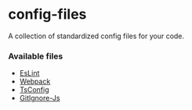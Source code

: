 # config-files
A collection of standardized config files for your code.

### Available files
- [EsLint](https://github.com/DivinIrakiza/config-files/blob/main/.eslintrc.js)
- [Webpack](https://github.com/DivinIrakiza/config-files/blob/main/webpack.config.js)
- [TsConfig](https://github.com/DivinIrakiza/config-files/blob/main/tsconfig.js)
- [GitIgnore-Js](https://github.com/DivinIrakiza/config-files/blob/main/js.gitignore)

